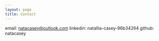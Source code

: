 ```yaml
---
layout: page
title: Contact
---
```


email: natacasey@outlook.com
linkedin: natallia-casey-96b34264
github: natacasey
